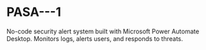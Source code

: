 # PASA---1
No-code security alert system built with Microsoft Power Automate Desktop. Monitors logs, alerts users, and responds to threats.
